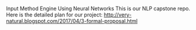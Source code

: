 Input Method Engine Using Neural Networks
This is our NLP capstone repo. Here is the detailed plan for our project:
http://very-natural.blogspot.com/2017/04/3-formal-proposal.html
